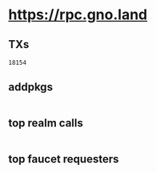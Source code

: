 # https://rpc.gno.land

## TXs
```
18154
```

## addpkgs
```
```

## top realm calls
```
```

## top faucet requesters
```
```

